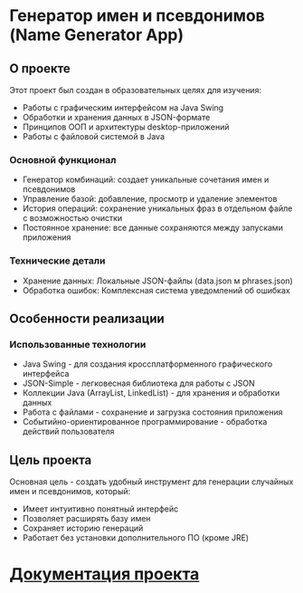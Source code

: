 # Генератор имен и псевдонимов (Name Generator App)
## О проекте
Этот проект был создан в образовательных целях для изучения:
- Работы с графическим интерфейсом на Java Swing
- Обработки и хранения данных в JSON-формате
- Принципов ООП и архитектуры desktop-приложений
- Работы с файловой системой в Java
### Основной функционал
- Генератор комбинаций: создает уникальные сочетания имен и псевдонимов
- Управление базой: добавление, просмотр и удаление элементов
- История операций: сохранение уникальных фраз в отдельном файле с возможностью очистки
- Постоянное хранение: все данные сохраняются между запусками приложения
### Технические детали
- Хранение данных: Локальные JSON-файлы (data.json м phrases.json)
- Обработка ошибок: Комплексная система уведомлений об ошибках

## Особенности реализации
### Использованные технологии
- Java Swing - для создания кроссплатформенного графического интерфейса
- JSON-Simple - легковесная библиотека для работы с JSON
- Коллекции Java (ArrayList, LinkedList) - для хранения и обработки данных
- Работа с файлами - сохранение и загрузка состояния приложения
- Событийно-ориентированное программирование - обработка действий пользователя
## Цель проекта
Основная цель - создать удобный инструмент для генерации случайных имен и псевдонимов, который:
- Имеет интуитивно понятный интерфейс
- Позволяет расширять базу имен
- Сохраняет историю генераций
- Работает без установки дополнительного ПО (кроме JRE)

# [Документация проекта](https://github.com/WebKarlik/randomnameapp/blob/main/documentation.md#%D0%B4%D0%BE%D0%BA%D1%83%D0%BC%D0%B5%D0%BD%D1%82%D0%B0%D1%86%D0%B8%D1%8F-%D0%BF%D1%80%D0%BE%D0%B5%D0%BA%D1%82%D0%B0)
